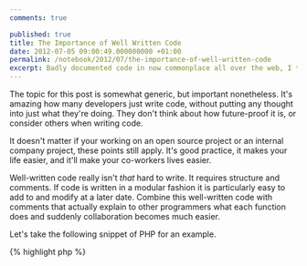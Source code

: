 ```yaml
---
comments: true

published: true
title: The Importance of Well Written Code
date: 2012-07-05 09:00:49.000000000 +01:00
permalink: /notebook/2012/07/the-importance-of-well-written-code
excerpt: Badly documented code in now commonplace all over the web, I take a look into a few simple steps to help make code more maintainable and easier for others to understand.
---
```

The topic for this post is somewhat generic, but important nonetheless. It's amazing how many developers just write code, without putting any thought into just what they're doing. They don't think about how future-proof it is, or consider others when writing code.

It doesn't matter if your working on an open source project or an internal company project, these points still apply. It's good practice, it makes your life easier, and it'll make your co-workers lives easier.

Well-written code really isn't  *that* hard to write. It requires structure and comments. If code is written in a modular fashion it is particularly easy to add to and modify at a later date. Combine this well-written code with comments that actually explain to other programmers what each function does and suddenly collaboration becomes much easier.

Let's take the following snippet of PHP for an example.

{% highlight php %}
<?php
  $name = $_GET['name'];
  $sentance = 'Welcome, ' . $name;
  echo $sentance;
{% endhighlight %}

Ok, so thats a pretty simple example, but we improve on this code in a few simple steps that'll make it much easier to maintain at a later date.  Lets place this into a function which could, at a later date, contribute to a library or make it much easier to modify the welcome message on multiple pages at a later date.  

{% highlight php %}
<?php
  function welcome($name)
  {
      $sentance = 'Welcome, ' . $name;
      return $sentance;
  }

  echo welcome( $_GET['name'] );
{% endhighlight %}

Pretty simple, eh? By breaking your code down into smaller units like this it makes it clearer what is going on and easier to understand.  In a large application it also makes it a lot easier to find portions of code, read code and to maintain code.  Now lets take this a step further.

{% highlight php %}
<?php
  /**
   * Returns standard welcome message for the user
   * @param $name The users name
   * @return The welcome message to the user, in the format of 'Welcome, $name'
   */
  function welcome($name)
  {
      $sentance = 'Welcome, ' . $name;
      return $sentance;
  }

  echo welcome( $_GET['name'] );
{% endhighlight %}

I hope you can see at this stage how much easier this code is for someone new to a project to read now, and find out exactly whats going on.  Don't think these rules shouldn't apply to your work just because your currently the only person who works on your project.  New team members can arrive at any time, and these comments help greatly when revisiting old code. Even if you wrote it.

The comment above was added in the style of JavaDoc. JavaDoc can be used to generate documentation for your application simply by running a parser such as [phpDoc](http://www.phpdoc.org/ "PHP Doc, A program for generating PHP documentation") on your code, generating API documentation thats easily accessible for your whole team.

Now, lets bulk out the code one final time to see how comments can help inside a function as well in order to demonstrate how useful they are on slightly more complex algorithms.  

{% highlight php %}
<?php
  /**
   * Detects if the user has provided a name or not a supplies the relevant
   * Welcome message.  
   * @param $name The users name
   * @return The welcome message to the user, in the format of 'Welcome, $name'
   * if a name was provided.  Otherwise in the format of 'Welcome, it's nice to
   * see you'
   */
  function welcome($name)
  {
      if ( $name != '' ) {
          // If the user has provided a name
          $sentance = 'Welcome, ' . $name;
      } else {
          // If the user hasn't provided with a name
          $sentance = 'Welcome, it\'s nice to see you';
      }

      return $sentance;
  }

  echo welcome( $_GET['name'] );
{% endhighlight %}

In this final example you can see how, even in this simple example, commenting your code and breaking it down logically can help to make your code readable and easily maintainable to anyone, even those who have never seen it before.  

The rules don't take much longer to follow, and I hope you can now see just how easy it is to make your code accessible to everyone, even those who are relatively new to programming.  
